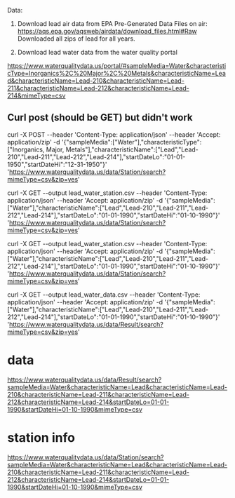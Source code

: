 Data:

1. Download lead air data from EPA Pre-Generated Data Files on air:
https://aqs.epa.gov/aqsweb/airdata/download_files.html#Raw
Downloaded all zips of lead for all years.

2. Download lead water data from the water quality portal

https://www.waterqualitydata.us/portal/#sampleMedia=Water&characteristicType=Inorganics%2C%20Major%2C%20Metals&characteristicName=Lead&characteristicName=Lead-210&characteristicName=Lead-211&characteristicName=Lead-212&characteristicName=Lead-214&mimeType=csv

## Curl post (should be GET) but didn't work
curl -X POST --header 'Content-Type: application/json' --header 'Accept: application/zip' -d '{"sampleMedia":["Water"],"characteristicType":["Inorganics, Major, Metals"],"characteristicName":["Lead","Lead-210","Lead-211","Lead-212","Lead-214"],"startDateLo":"01-01-1950","startDateHi":"12-31-1950"}' 'https://www.waterqualitydata.us/data/Station/search?mimeType=csv&zip=yes'


curl -X GET --output lead_water_station.csv --header 'Content-Type: application/json' --header 'Accept: application/zip' -d '{"sampleMedia":["Water"],"characteristicName":["Lead","Lead-210","Lead-211","Lead-212","Lead-214"],"startDateLo":"01-01-1990","startDateHi":"01-10-1990"}' 'https://www.waterqualitydata.us/data/Station/search?mimeType=csv&zip=yes'

curl -X GET --output lead_water_station.csv --header 'Content-Type: application/json' --header 'Accept: application/zip' -d '{"sampleMedia":["Water"],"characteristicName":["Lead","Lead-210","Lead-211","Lead-212","Lead-214"],"startDateLo":"01-01-1990","startDateHi":"01-10-1990"}' 'https://www.waterqualitydata.us/data/Station/search?mimeType=csv&zip=yes'

curl -X GET --output lead_water_data.csv --header 'Content-Type: application/json' --header 'Accept: application/zip' -d '{"sampleMedia":["Water"],"characteristicName":["Lead","Lead-210","Lead-211","Lead-212","Lead-214"],"startDateLo":"01-01-1990","startDateHi":"01-10-1990"}' 'https://www.waterqualitydata.us/data/Result/search?mimeType=csv&zip=yes'

# data
https://www.waterqualitydata.us/data/Result/search?sampleMedia=Water&characteristicName=Lead&characteristicName=Lead-210&characteristicName=Lead-211&characteristicName=Lead-212&characteristicName=Lead-214&startDateLo=01-01-1990&startDateHi=01-10-1990&mimeType=csv

# station info
https://www.waterqualitydata.us/data/Station/search?sampleMedia=Water&characteristicName=Lead&characteristicName=Lead-210&characteristicName=Lead-211&characteristicName=Lead-212&characteristicName=Lead-214&startDateLo=01-01-1990&startDateHi=01-10-1990&mimeType=csv